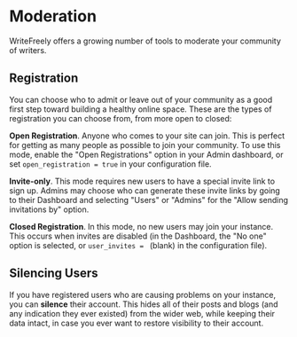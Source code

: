 # Moderation

WriteFreely offers a growing number of tools to moderate your community of writers.

## Registration

You can choose who to admit or leave out of your community as a good first step toward building a healthy online space. These are the types of registration you can choose from, from more open to closed:

**Open Registration**. Anyone who comes to your site can join. This is perfect for getting as many people as possible to join your community. To use this mode, enable the "Open Registrations" option in your Admin dashboard, or set `open_registration = true` in your configuration file.

**Invite-only**. This mode requires new users to have a special invite link to sign up. Admins may choose who can generate these invite links by going to their Dashboard and selecting "Users" or "Admins" for the "Allow sending invitations by" option.

 **Closed Registration**. In this mode, no new users may join your instance. This occurs when invites are disabled (in the Dashboard, the "No one" option is selected, or `user_invites = ` (blank) in the configuration file).

## Silencing Users

If you have registered users who are causing problems on your instance, you can **silence** their account. This hides all of their posts and blogs (and any indication they ever existed) from the wider web, while keeping their data intact, in case you ever want to restore visibility to their account.
